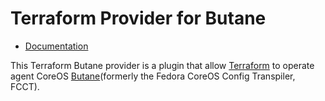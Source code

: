 # Terraform Provider for Butane

- [Documentation](https://registry.terraform.io/providers/KeisukeYamashita/butane)

This Terraform Butane provider is a plugin that allow [Terraform](https://www.terraform.io/) to operate agent CoreOS [Butane](https://coreos.github.io/butane/)(formerly the Fedora CoreOS Config Transpiler, FCCT).
